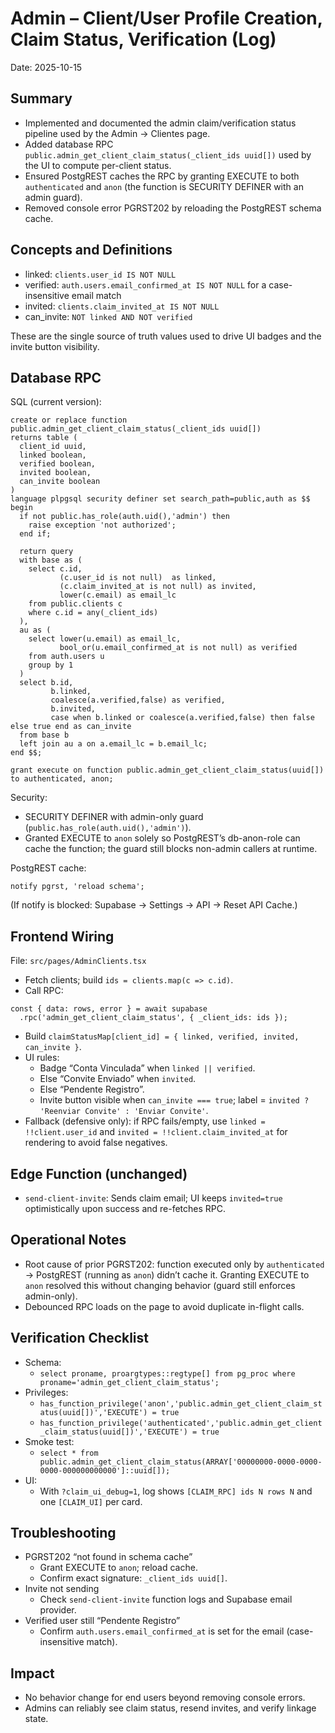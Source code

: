 # Admin – Client/User Profile Creation, Claim Status, Verification (Log)

Date: 2025-10-15

## Summary
- Implemented and documented the admin claim/verification status pipeline used by the Admin → Clientes page.
- Added database RPC `public.admin_get_client_claim_status(_client_ids uuid[])` used by the UI to compute per-client status.
- Ensured PostgREST caches the RPC by granting EXECUTE to both `authenticated` and `anon` (the function is SECURITY DEFINER with an admin guard).
- Removed console error PGRST202 by reloading the PostgREST schema cache.

## Concepts and Definitions
- linked: `clients.user_id IS NOT NULL`
- verified: `auth.users.email_confirmed_at IS NOT NULL` for a case-insensitive email match
- invited: `clients.claim_invited_at IS NOT NULL`
- can_invite: `NOT linked AND NOT verified`

These are the single source of truth values used to drive UI badges and the invite button visibility.

## Database RPC
SQL (current version):

```
create or replace function public.admin_get_client_claim_status(_client_ids uuid[])
returns table (
  client_id uuid,
  linked boolean,
  verified boolean,
  invited boolean,
  can_invite boolean
)
language plpgsql security definer set search_path=public,auth as $$
begin
  if not public.has_role(auth.uid(),'admin') then
    raise exception 'not authorized';
  end if;

  return query
  with base as (
    select c.id,
           (c.user_id is not null)  as linked,
           (c.claim_invited_at is not null) as invited,
           lower(c.email) as email_lc
    from public.clients c
    where c.id = any(_client_ids)
  ),
  au as (
    select lower(u.email) as email_lc,
           bool_or(u.email_confirmed_at is not null) as verified
    from auth.users u
    group by 1
  )
  select b.id,
         b.linked,
         coalesce(a.verified,false) as verified,
         b.invited,
         case when b.linked or coalesce(a.verified,false) then false else true end as can_invite
  from base b
  left join au a on a.email_lc = b.email_lc;
end $$;

grant execute on function public.admin_get_client_claim_status(uuid[]) to authenticated, anon;
```

Security:
- SECURITY DEFINER with admin-only guard (`public.has_role(auth.uid(),'admin')`).
- Granted EXECUTE to `anon` solely so PostgREST’s db-anon-role can cache the function; the guard still blocks non-admin callers at runtime.

PostgREST cache:

```
notify pgrst, 'reload schema';
```

(If notify is blocked: Supabase → Settings → API → Reset API Cache.)

## Frontend Wiring
File: `src/pages/AdminClients.tsx`
- Fetch clients; build `ids = clients.map(c => c.id)`.
- Call RPC:

```
const { data: rows, error } = await supabase
  .rpc('admin_get_client_claim_status', { _client_ids: ids });
```

- Build `claimStatusMap[client_id] = { linked, verified, invited, can_invite }`.
- UI rules:
  - Badge “Conta Vinculada” when `linked || verified`.
  - Else “Convite Enviado” when `invited`.
  - Else “Pendente Registro”.
  - Invite button visible when `can_invite === true`; label = `invited ? 'Reenviar Convite' : 'Enviar Convite'`.
- Fallback (defensive only): if RPC fails/empty, use `linked = !!client.user_id` and `invited = !!client.claim_invited_at` for rendering to avoid false negatives.

## Edge Function (unchanged)
- `send-client-invite`: Sends claim email; UI keeps `invited=true` optimistically upon success and re-fetches RPC.

## Operational Notes
- Root cause of prior PGRST202: function executed only by `authenticated` → PostgREST (running as `anon`) didn’t cache it. Granting EXECUTE to `anon` resolved this without changing behavior (guard still enforces admin-only).
- Debounced RPC loads on the page to avoid duplicate in-flight calls.

## Verification Checklist
- Schema:
  - `select proname, proargtypes::regtype[] from pg_proc where proname='admin_get_client_claim_status';`
- Privileges:
  - `has_function_privilege('anon','public.admin_get_client_claim_status(uuid[])','EXECUTE') = true`
  - `has_function_privilege('authenticated','public.admin_get_client_claim_status(uuid[])','EXECUTE') = true`
- Smoke test:
  - `select * from public.admin_get_client_claim_status(ARRAY['00000000-0000-0000-0000-000000000000']::uuid[]);`
- UI:
  - With `?claim_ui_debug=1`, log shows `[CLAIM_RPC] ids N rows N` and one `[CLAIM_UI]` per card.

## Troubleshooting
- PGRST202 “not found in schema cache”
  - Grant EXECUTE to `anon`; reload cache.
  - Confirm exact signature: `_client_ids uuid[]`.
- Invite not sending
  - Check `send-client-invite` function logs and Supabase email provider.
- Verified user still “Pendente Registro”
  - Confirm `auth.users.email_confirmed_at` is set for the email (case-insensitive match).

## Impact
- No behavior change for end users beyond removing console errors.
- Admins can reliably see claim status, resend invites, and verify linkage state.
